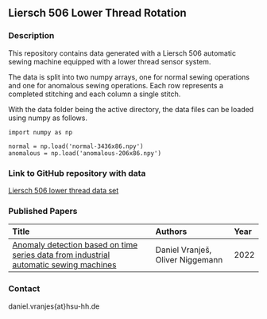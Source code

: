 ## Liersch 506 Lower Thread Rotation

### Description
This repository contains data generated with a Liersch 506 automatic sewing machine equipped with a lower thread sensor system.

The data is split into two numpy arrays, one for normal sewing operations and one for anomalous sewing operations. Each row represents a completed stitching and each column a single stitch.

With the data folder being the active directory, the data files can be loaded using numpy as follows.

```
import numpy as np

normal = np.load('normal-3436x86.npy')
anomalous = np.load('anomalous-206x86.npy')
```

### Link to GitHub repository with data
[Liersch 506 lower thread data set](https://github.com/TuLAUT/ds_sewing_machine_lt)

### Published Papers

| Title    | Authors       | Year |
|:-|:-|:-|
|[Anomaly detection based on time series data from industrial automatic sewing machines](https://ieeexplore.ieee.org/Xplore/home.jsp) | Daniel Vranješ, Oliver Niggemann | 2022 |


### Contact
daniel.vranjes{at}hsu-hh.de
